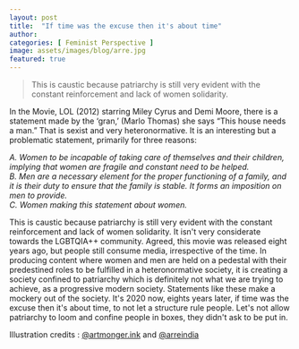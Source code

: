 ```yaml
---
layout: post
title:  "If time was the excuse then it's about time"
author: 
categories: [ Feminist Perspective ]
image: assets/images/blog/arre.jpg
featured: true
---
```

> This is caustic because patriarchy is still very evident with the constant reinforcement and lack of women solidarity.

In the Movie, LOL (2012) starring Miley Cyrus and Demi Moore, there is a statement made by the ‘gran,’ (Marlo Thomas) she says “This house needs a man.” That is sexist and very heteronormative.
It is an interesting but a problematic statement, primarily for three reasons:

_A. Women to be incapable of taking care of themselves and their children, implying that women are fragile and constant need to be helped._<br>
_B. Men are a necessary element for the proper functioning of a family, and it is their duty to ensure that the family is stable. It forms an imposition on men to provide._<br>
_C. Women making this statement about women._<br>

This is caustic because patriarchy is still very evident with the constant reinforcement and lack of women solidarity.
It isn't very considerate towards the LGBTQIA++ community.
Agreed, this movie was released eight years ago, but people still consume media, irrespective of the time. In producing content where women and men are held on a pedestal with their predestined roles to be fulfilled in a heteronormative society, it is creating a society confined to patriarchy which is definitely not what we are trying to achieve, as a progressive modern society. Statements like these make a mockery out of the society.
It's 2020 now, eights years later, if time was the excuse then it's about time, to not let a structure rule people. Let's not allow patriarchy to loom and confine people in boxes, they didn't ask to be put in.

        
Illustration credits : [@artmonger.ink](https://www.instagram.com/artmonger.ink/) and [@arreindia](https://www.instagram.com/arreindia/)